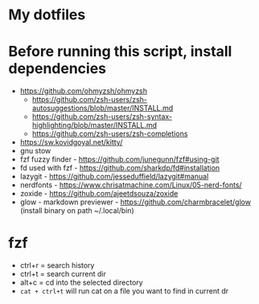 # My dotfiles

# Before running this script, install dependencies

- https://github.com/ohmyzsh/ohmyzsh
    - https://github.com/zsh-users/zsh-autosuggestions/blob/master/INSTALL.md
    - https://github.com/zsh-users/zsh-syntax-highlighting/blob/master/INSTALL.md
    - https://github.com/zsh-users/zsh-completions
- https://sw.kovidgoyal.net/kitty/
- gnu stow
- fzf fuzzy finder - https://github.com/junegunn/fzf#using-git
- fd used with fzf - https://github.com/sharkdp/fd#installation
- lazygit - https://github.com/jesseduffield/lazygit#manual
- nerdfonts - https://www.chrisatmachine.com/Linux/05-nerd-fonts/
- zoxide - https://github.com/ajeetdsouza/zoxide
- glow - markdown previewer - https://github.com/charmbracelet/glow (install binary on path ~/.local/bin)

# fzf

- ctrl+r = search history
- ctrl+t = search current dir
- alt+c = cd into the selected directory
- `cat + ctrl+t` will run cat on a file you want to find in current dr




